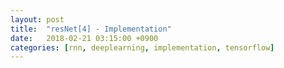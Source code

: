 ```yaml
---
layout: post
title:  "resNet[4] - Implementation"
date:   2018-02-21 03:15:00 +0900
categories: [rnn, deeplearning, implementation, tensorflow]
---
```

